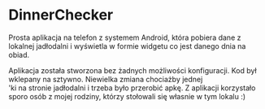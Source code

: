 # DinnerChecker

Prosta aplikacja na telefon z systemem Android, która pobiera dane z lokalnej 
jadłodalni i wyświetla w formie widgetu co jest danego dnia na obiad.

Aplikacja została stworzona bez żadnych możliwości konfiguracji. Kod był wklepany na sztywno.
Niewielka zmiana chociażby jednej <br>'ki na stronie jadłodalni i trzeba było przerobić apkę.
Z aplikacji korzystało sporo osób z mojej rodziny, którzy stołowali się własnie w tym lokalu :)
